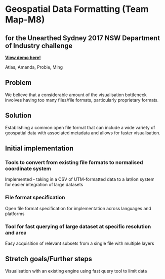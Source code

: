 # Geospatial Data Formatting (Team Map-M8)
## for the Unearthed Sydney 2017 NSW Department of Industry challenge

**[View demo here!](https://atlasmaxima.github.io/unearthedSydney/docs/)**

Atlas, Amanda, Probie, Ming

## Problem

We believe that a considerable amount of the visualisation bottleneck involves
having too many files/file formats, particularly proprietary formats.

## Solution

Establishing a common open file format that can include a wide variety of
geospatial data with associated metadata and allows for faster visualisation.

## Initial implementation

### Tools to convert from existing file formats to normalised coordinate system
Implemented - taking in a CSV of UTM-formatted data to a lat/lon system for
easier integration of large datasets

### File format specification
Open file format specification for implementation across languages and platforms

### Tool for fast querying of large dataset at specific resolution and area
Easy acquisition of relevant subsets from a single file with multiple layers

## Stretch goals/Further steps
Visualisation with an existing engine using fast query tool to limit data
